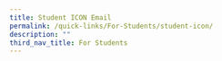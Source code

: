```yaml
---
title: Student ICON Email
permalink: /quick-links/For-Students/student-icon/
description: ""
third_nav_title: For Students
---
```

